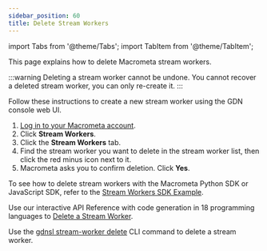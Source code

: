 ```yaml
---
sidebar_position: 60
title: Delete Stream Workers
---
```

import Tabs from '@theme/Tabs';
import TabItem from '@theme/TabItem';

This page explains how to delete Macrometa stream workers.

:::warning
Deleting a stream worker cannot be undone. You cannot recover a deleted stream worker, you can only re-create it.
:::

<Tabs groupId="operating-systems">
<TabItem value="console" label="Web Console">

Follow these instructions to create a new stream worker using the GDN console web UI.

1. [Log in to your Macrometa account](https://auth.paas.macrometa.io/).
2. Click **Stream Workers**.
3. Click the **Stream Workers** tab.
4. Find the stream worker you want to delete in the stream worker list, then click the red minus icon next to it.
5. Macrometa asks you to confirm deletion. Click **Yes**.

</TabItem>
<TabItem value="sdk" label="SDK">

To see how to delete stream workers with the Macrometa Python SDK or JavaScript SDK, refer to the [Stream Workers SDK Example](../examples/stream-workers-sdk-example#step-4-activate-and-deactivate-stream-worker).

</TabItem>
<TabItem value="api" label="REST API">

Use our interactive API Reference with code generation in 18 programming languages to [Delete a Stream Worker](https://www.macrometa.com/docs/api#/operations/delete).

</TabItem>
<TabItem value="cli" label="CLI">

Use the [gdnsl stream-worker delete](../../cli/stream-workers-cl#gdnsl-stream-worker-delete) CLI command to delete a stream worker.

</TabItem>
</Tabs>
